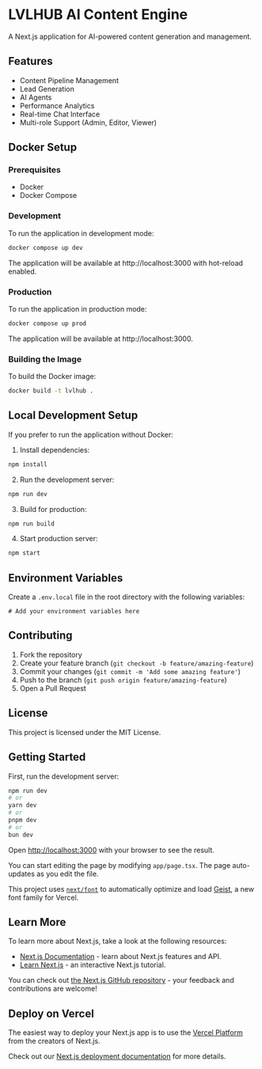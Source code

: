 # LVLHUB AI Content Engine

A Next.js application for AI-powered content generation and management.

## Features

- Content Pipeline Management
- Lead Generation
- AI Agents
- Performance Analytics
- Real-time Chat Interface
- Multi-role Support (Admin, Editor, Viewer)

## Docker Setup

### Prerequisites

- Docker
- Docker Compose

### Development

To run the application in development mode:

```bash
docker compose up dev
```

The application will be available at http://localhost:3000 with hot-reload enabled.

### Production

To run the application in production mode:

```bash
docker compose up prod
```

The application will be available at http://localhost:3000.

### Building the Image

To build the Docker image:

```bash
docker build -t lvlhub .
```

## Local Development Setup

If you prefer to run the application without Docker:

1. Install dependencies:
```bash
npm install
```

2. Run the development server:
```bash
npm run dev
```

3. Build for production:
```bash
npm run build
```

4. Start production server:
```bash
npm start
```

## Environment Variables

Create a `.env.local` file in the root directory with the following variables:

```env
# Add your environment variables here
```

## Contributing

1. Fork the repository
2. Create your feature branch (`git checkout -b feature/amazing-feature`)
3. Commit your changes (`git commit -m 'Add some amazing feature'`)
4. Push to the branch (`git push origin feature/amazing-feature`)
5. Open a Pull Request

## License

This project is licensed under the MIT License.

## Getting Started

First, run the development server:

```bash
npm run dev
# or
yarn dev
# or
pnpm dev
# or
bun dev
```

Open [http://localhost:3000](http://localhost:3000) with your browser to see the result.

You can start editing the page by modifying `app/page.tsx`. The page auto-updates as you edit the file.

This project uses [`next/font`](https://nextjs.org/docs/app/building-your-application/optimizing/fonts) to automatically optimize and load [Geist](https://vercel.com/font), a new font family for Vercel.

## Learn More

To learn more about Next.js, take a look at the following resources:

- [Next.js Documentation](https://nextjs.org/docs) - learn about Next.js features and API.
- [Learn Next.js](https://nextjs.org/learn) - an interactive Next.js tutorial.

You can check out [the Next.js GitHub repository](https://github.com/vercel/next.js) - your feedback and contributions are welcome!

## Deploy on Vercel

The easiest way to deploy your Next.js app is to use the [Vercel Platform](https://vercel.com/new?utm_medium=default-template&filter=next.js&utm_source=create-next-app&utm_campaign=create-next-app-readme) from the creators of Next.js.

Check out our [Next.js deployment documentation](https://nextjs.org/docs/app/building-your-application/deploying) for more details.
